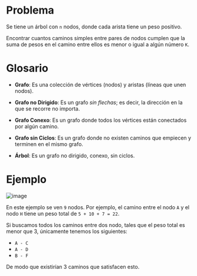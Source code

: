 # Problema
Se tiene un árbol con `n` nodos, donde cada arista tiene un peso positivo.

Encontrar cuantos caminos simples entre pares de nodos cumplen que la suma de pesos en el camino entre ellos es menor o igual a algún número `K`.

# Glosario
* **Grafo**: Es una colección de vértices (nodos) y aristas (líneas que unen nodos).
* **Grafo no Dirigido**: Es un grafo *sin flechas*; es decir, la dirección en la que se recorre no importa.
* **Grafo Conexo**: Es un grafo donde todos los vértices están conectados por algún camino.
* **Grafo sin Ciclos**: Es un grafo donde no existen caminos que empiecen y terminen en el mismo grafo.

* **Árbol**: Es un grafo no dirigido, conexo, sin ciclos.


# Ejemplo
![image](https://github.com/user-attachments/assets/85bcc595-3d74-4010-9fde-99a6a54fe79b)

En este ejemplo se ven `9` nodos. Por ejemplo, el camino entre el nodo `A` y el nodo `H` tiene un peso total de `5 + 10 + 7 = 22`.

Si buscamos todos los caminos entre dos nodo, tales que el peso total es menor que 3, únicamente tenemos los siguientes:
* `A - C`
* `A - D`
* `B - F`

De modo que existirían 3 caminos que satisfacen esto.
